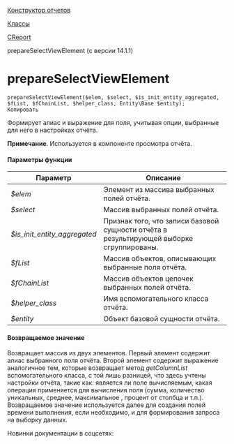 [Конструктор отчетов](/api_help/report/index.php)

[Классы](/api_help/report/classes/index.php)

[CReport](/api_help/report/classes/creport/index.php)

prepareSelectViewElement (с версии 14.1.1)

prepareSelectViewElement
========================

```
prepareSelectViewElement($elem, $select, $is_init_entity_aggregated, $fList, $fChainList, $helper_class, Entity\Base $entity);
Копировать
```

Формирует алиас и выражение для поля, учитывая опции, выбранные для него в настройках отчёта.

**Примечание**. Используется в компоненте просмотра отчёта.

#### Параметры функции

| Параметр | Описание |
| --- | --- |
| *$elem* | Элемент из массива выбранных полей отчёта. |
| *$select* | Массив выбранных полей отчёта. |
| *$is\_init\_entity\_aggregated* | Признак того, что записи базовой сущности отчёта в результирующей выборке сгруппированы. |
| *$fList* | Массив объектов, описывающих выбранные поля отчёта. |
| *$fChainList* | Массив объектов цепочек выбранных полей отчёта. |
| *$helper\_class* | Имя вспомогательного класса отчёта. |
| *$entity* | Объект базовой сущности отчёта. |

#### Возвращаемое значение

Возвращает массив из двух элементов. Первый элемент содержит алиас выбранного поля отчёта. Второй элемент содержит выражение аналогичное тем, которые возвращает метод *getColumnList* вспомогательного класса, с той лишь разницей, что здесь учтены настройки отчёта, такие как: является ли поле вычисляемым, какая операция применяется для вычисления поля (сумма, количество уникальных, среднее, максимальное , процент от столбца и т.п.). Возвращаемое значение используется далее для создания полей времени выполнения, если необходимо, и для формирования запроса на выборку данных.

Новинки документации в соцсетях:
